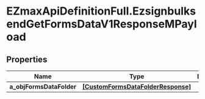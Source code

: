 # EZmaxApiDefinitionFull.EzsignbulksendGetFormsDataV1ResponseMPayload

## Properties

Name | Type | Description | Notes
------------ | ------------- | ------------- | -------------
**a_objFormsDataFolder** | [**[CustomFormsDataFolderResponse]**](CustomFormsDataFolderResponse.md) |  | 


